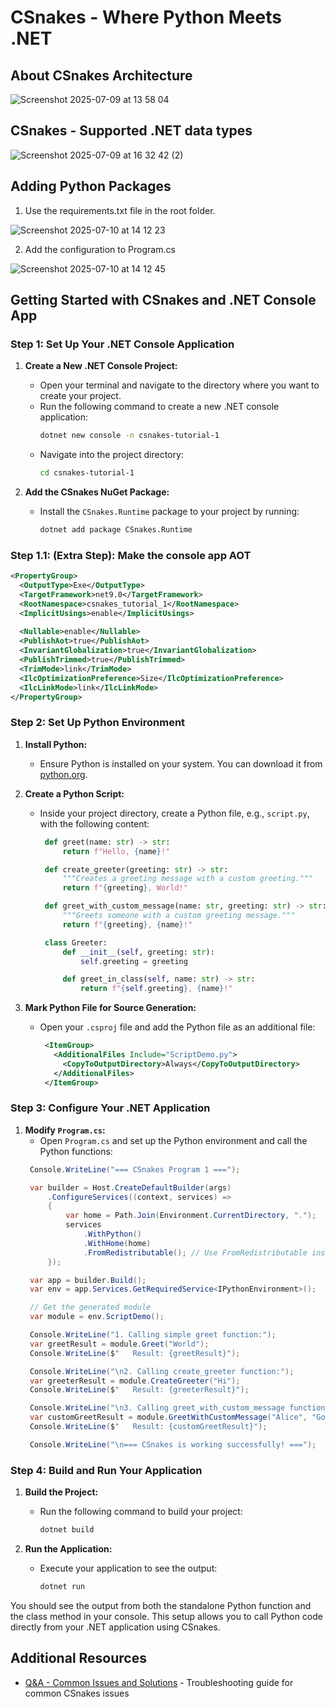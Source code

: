 # CSnakes - Where Python Meets .NET

## About CSnakes Architecture
![Screenshot 2025-07-09 at 13 58 04](https://github.com/user-attachments/assets/8fbd3aeb-3a9f-41da-aa2e-2890ca19a622)

## CSnakes - Supported .NET data types
![Screenshot 2025-07-09 at 16 32 42 (2)](https://github.com/user-attachments/assets/fcf499b3-26b7-4bfd-a132-908cff5d00c0)

## Adding Python Packages
1. Use the requirements.txt file in the root folder.

![Screenshot 2025-07-10 at 14 12 23](https://github.com/user-attachments/assets/a5e26aa7-f3fc-4027-a61f-a235fabfa9cc)

2. Add the configuration to Program.cs

![Screenshot 2025-07-10 at 14 12 45](https://github.com/user-attachments/assets/edf3cf34-5eca-46ca-8a2c-0949394a705b)

   
## Getting Started with CSnakes and .NET Console App

### Step 1: Set Up Your .NET Console Application

1. **Create a New .NET Console Project:**
   - Open your terminal and navigate to the directory where you want to create your project.
   - Run the following command to create a new .NET console application:
     ```bash
     dotnet new console -n csnakes-tutorial-1
     ```
   - Navigate into the project directory:
     ```bash
     cd csnakes-tutorial-1
     ```

2. **Add the CSnakes NuGet Package:**
   - Install the `CSnakes.Runtime` package to your project by running:
     ```bash
     dotnet add package CSnakes.Runtime
     ```

### Step 1.1: (Extra Step): Make the console app AOT
  ```xml
  <PropertyGroup>
    <OutputType>Exe</OutputType>
    <TargetFramework>net9.0</TargetFramework>
    <RootNamespace>csnakes_tutorial_1</RootNamespace>
    <ImplicitUsings>enable</ImplicitUsings>
    
    <Nullable>enable</Nullable>
    <PublishAot>true</PublishAot>
    <InvariantGlobalization>true</InvariantGlobalization>    
    <PublishTrimmed>true</PublishTrimmed>
    <TrimMode>link</TrimMode>
    <IlcOptimizationPreference>Size</IlcOptimizationPreference>
    <IlcLinkMode>link</IlcLinkMode>
  </PropertyGroup>
  ```

### Step 2: Set Up Python Environment

1. **Install Python:**
   - Ensure Python is installed on your system. You can download it from [python.org](https://www.python.org/downloads/).

2. **Create a Python Script:**
   - Inside your project directory, create a Python file, e.g., `script.py`, with the following content:
     ```python
      def greet(name: str) -> str:
          return f"Hello, {name}!"

      def create_greeter(greeting: str) -> str:
          """Creates a greeting message with a custom greeting."""
          return f"{greeting}, World!"

      def greet_with_custom_message(name: str, greeting: str) -> str:
          """Greets someone with a custom greeting message."""
          return f"{greeting}, {name}!"

      class Greeter:
          def __init__(self, greeting: str):
              self.greeting = greeting

          def greet_in_class(self, name: str) -> str:
              return f"{self.greeting}, {name}!"    
     ```

3. **Mark Python File for Source Generation:**
   - Open your `.csproj` file and add the Python file as an additional file:
     ```xml
      <ItemGroup>
        <AdditionalFiles Include="ScriptDemo.py">
          <CopyToOutputDirectory>Always</CopyToOutputDirectory>
        </AdditionalFiles>
      </ItemGroup>
     ```

### Step 3: Configure Your .NET Application

1. **Modify `Program.cs`:**
   - Open `Program.cs` and set up the Python environment and call the Python functions:
   ```csharp
    Console.WriteLine("=== CSnakes Program 1 ===");

    var builder = Host.CreateDefaultBuilder(args)
        .ConfigureServices((context, services) =>
        {
            var home = Path.Join(Environment.CurrentDirectory, ".");
            services
                .WithPython()
                .WithHome(home)
                .FromRedistributable(); // Use FromRedistributable instead of FromAssembly
        });

    var app = builder.Build();
    var env = app.Services.GetRequiredService<IPythonEnvironment>();

    // Get the generated module
    var module = env.ScriptDemo();

    Console.WriteLine("1. Calling simple greet function:");
    var greetResult = module.Greet("World");
    Console.WriteLine($"   Result: {greetResult}");

    Console.WriteLine("\n2. Calling create_greeter function:");
    var greeterResult = module.CreateGreeter("Hi");
    Console.WriteLine($"   Result: {greeterResult}");

    Console.WriteLine("\n3. Calling greet_with_custom_message function:");
    var customGreetResult = module.GreetWithCustomMessage("Alice", "Good morning");
    Console.WriteLine($"   Result: {customGreetResult}");

    Console.WriteLine("\n=== CSnakes is working successfully! ===");
   ```

### Step 4: Build and Run Your Application

1. **Build the Project:**
   - Run the following command to build your project:
     ```bash
     dotnet build
     ```

2. **Run the Application:**
   - Execute your application to see the output:
     ```bash
     dotnet run
     ```

You should see the output from both the standalone Python function and the class method in your console. This setup allows you to call Python code directly from your .NET application using CSnakes.

## Additional Resources

- [Q&A - Common Issues and Solutions](QandA.md) - Troubleshooting guide for common CSnakes issues 
